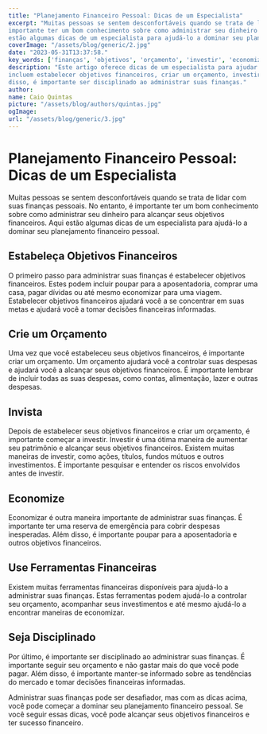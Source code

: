 ```yaml
---
title: "Planejamento Financeiro Pessoal: Dicas de um Especialista"
excerpt: "Muitas pessoas se sentem desconfortáveis ​​quando se trata de lidar com suas finanças pessoais. No entanto, é
importante ter um bom conhecimento sobre como administrar seu dinheiro para alcançar seus objetivos financeiros. Aqui
estão algumas dicas de um especialista para ajudá-lo a dominar seu planejamento financeiro pessoal."
coverImage: "/assets/blog/generic/2.jpg"
date: "2023-05-31T13:37:58."
key_words: ['finanças', 'objetivos', 'orçamento', 'investir', 'economizar', 'ferramentas', 'disciplinado']
description: "Este artigo oferece dicas de um especialista para ajudar a administrar suas finanças pessoais. Estas dicas
incluem estabelecer objetivos financeiros, criar um orçamento, investir, economizar e usar ferramentas financeiras. Além
disso, é importante ser disciplinado ao administrar suas finanças."
author:
name: Caio Quintas
picture: "/assets/blog/authors/quintas.jpg"
ogImage:
url: "/assets/blog/generic/3.jpg"
---
```


# Planejamento Financeiro Pessoal: Dicas de um Especialista

Muitas pessoas se sentem desconfortáveis ​​quando se trata de lidar com suas finanças pessoais. No entanto, é importante
ter um bom conhecimento sobre como administrar seu dinheiro para alcançar seus objetivos financeiros. Aqui estão algumas
dicas de um especialista para ajudá-lo a dominar seu planejamento financeiro pessoal.

## Estabeleça Objetivos Financeiros

O primeiro passo para administrar suas finanças é estabelecer objetivos financeiros. Estes podem incluir poupar para a
aposentadoria, comprar uma casa, pagar dívidas ou até mesmo economizar para uma viagem. Estabelecer objetivos
financeiros ajudará você a se concentrar em suas metas e ajudará você a tomar decisões financeiras informadas.

## Crie um Orçamento

Uma vez que você estabeleceu seus objetivos financeiros, é importante criar um orçamento. Um orçamento ajudará você a
controlar suas despesas e ajudará você a alcançar seus objetivos financeiros. É importante lembrar de incluir todas as
suas despesas, como contas, alimentação, lazer e outras despesas.

## Invista

Depois de estabelecer seus objetivos financeiros e criar um orçamento, é importante começar a investir. Investir é uma
ótima maneira de aumentar seu patrimônio e alcançar seus objetivos financeiros. Existem muitas maneiras de investir,
como ações, títulos, fundos mútuos e outros investimentos. É importante pesquisar e entender os riscos envolvidos antes
de investir.

## Economize

Economizar é outra maneira importante de administrar suas finanças. É importante ter uma reserva de emergência para
cobrir despesas inesperadas. Além disso, é importante poupar para a aposentadoria e outros objetivos financeiros.

## Use Ferramentas Financeiras

Existem muitas ferramentas financeiras disponíveis para ajudá-lo a administrar suas finanças. Estas ferramentas podem
ajudá-lo a controlar seu orçamento, acompanhar seus investimentos e até mesmo ajudá-lo a encontrar maneiras de
economizar.

## Seja Disciplinado

Por último, é importante ser disciplinado ao administrar suas finanças. É importante seguir seu orçamento e não gastar
mais do que você pode pagar. Além disso, é importante manter-se informado sobre as tendências do mercado e tomar
decisões financeiras informadas.

Administrar suas finanças pode ser desafiador, mas com as dicas acima, você pode começar a dominar seu planejamento
financeiro pessoal. Se você seguir essas dicas, você pode alcançar seus objetivos financeiros e ter sucesso financeiro.